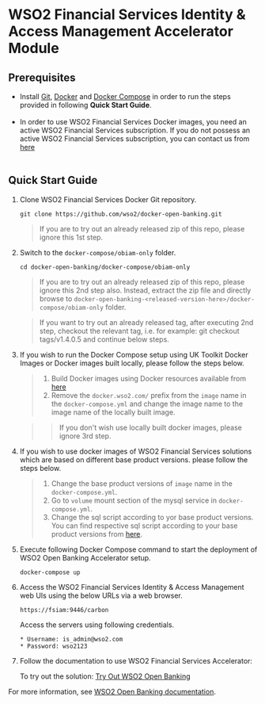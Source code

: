 # WSO2 Financial Services Identity & Access Management Accelerator Module


## Prerequisites

 * Install [Git](https://git-scm.com/book/en/v2/Getting-Started-Installing-Git), [Docker](https://www.docker.com/get-docker) and [Docker Compose](https://docs.docker.com/compose/install/#install-compose)
   in order to run the steps provided in following **Quick Start Guide**. <br><br>
 * In order to use WSO2 Financial Services Docker images, you need an active WSO2 Financial Services subscription. If you do not possess an active WSO2
   Financial Services subscription, you can contact us from [here](https://wso2.com/solutions/financial/open-banking/) <br><br> 
 

## Quick Start Guide

1. Clone WSO2 Financial Services Docker Git repository.

    ```
    git clone https://github.com/wso2/docker-open-banking.git
    ```
    > If you are to try out an already released zip of this repo, please ignore this 1st step. 

2. Switch to the `docker-compose/obiam-only` folder.

    ```
    cd docker-open-banking/docker-compose/obiam-only
    ```
    > If you are to try out an already released zip of this repo, please ignore this 2nd step also. 
     Instead, extract the zip file and directly browse to `docker-open-banking-<released-version-here>/docker-compose/obiam-only` folder. 
     
    > If you want to try out an already released tag, after executing 2nd step, checkout the relevant tag, 
     i.e. for example: git checkout tags/v1.4.0.5 and continue below steps.

3. If you wish to run the Docker Compose setup using UK Toolkit Docker Images or Docker images built locally, please follow the steps below.
   > 1. Build Docker images using Docker resources available from [here](../../dockerfiles/) 
   > 2. Remove the `docker.wso2.com/` prefix from the `image` name in the `docker-compose.yml` and change the image name to the image name of the locally built image.

   >> If you don't wish use locally built docker images, please ignore 3rd step.

4. If you wish to use docker images of WSO2 Financial Services solutions which are based on different base product versions. please follow the steps below.
   > 1. Change the base product versions of `image` name in the `docker-compose.yml`.
   > 2. Go to `volume` mount section of the mysql service in `docker-compose.yml`.
   > 3. Change the sql script according to yor base product versions. You can find respective sql script according to your base product versions from [here](../mysql/scripts/).

6. Execute following Docker Compose command to start the deployment of WSO2 Open Banking Accelerator setup.
   ```
   docker-compose up
   ```
7. Access the WSO2 Financial Services Identity & Access Management web UIs using the below URLs via a web browser.
   ```
   https://fsiam:9446/carbon
   ```
  
   Access the servers using following credentials.
   ````  
   * Username: is_admin@wso2.com 
   * Password: wso2123
   ````
8. Follow the documentation to use WSO2 Financial Services Accelerator:

   To try out the solution: [Try Out WSO2 Open Banking](https://ob.docs.wso2.com/en/latest/get-started/quick-start-guide/)

For more information, see [WSO2 Open Banking documentation](https://ob.docs.wso2.com/en/latest/develop/developer-guide/).

